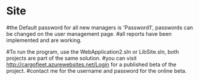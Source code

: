 # Site
#the Default password for all new managers is 'Password1', passwords can be changed on the user management page.
#all reports have been implemented and are working.

#To run the program, use the WebApplication2.sln or LibSite.sln, both projects are part of the same solution.
#you can visit http://cargofleet.azurewebsites.net/Login for a published beta of the project.
#contact me for the username and password for the online beta.
